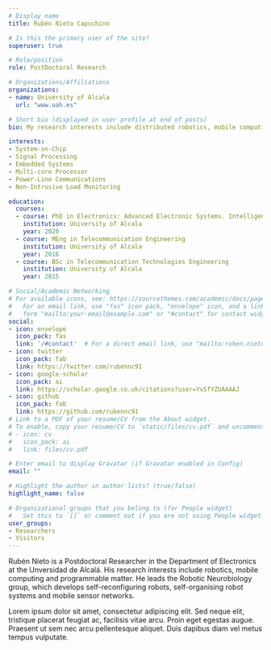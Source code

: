 ```yaml
---
# Display name
title: Rubén Nieto Capuchino

# Is this the primary user of the site?
superuser: true

# Role/position
role: PostDoctoral Research

# Organizations/Affiliations
organizations:
- name: University of Alcala
  url: "www.uah.es"

# Short bio (displayed in user profile at end of posts)
bio: My research interests include distributed robotics, mobile computing and programmable matter.

interests:
- System-on-Chip
- Signal Processing
- Embedded Systems
- Multi-core Processor
- Power-Line Communications
- Non-Intrusive Load Monitoring

education:
  courses:
  - course: PhD in Electronics: Advanced Electronic Systems. Intelligent Systems
    institution: University of Alcala
    year: 2020
  - course: MEng in Telecommunication Engineering
    institution: University of Alcala
    year: 2016
  - course: BSc in Telecommunication Technologies Engineering
    institution: University of Alcala
    year: 2015

# Social/Academic Networking
# For available icons, see: https://sourcethemes.com/academic/docs/page-builder/#icons
#   For an email link, use "fas" icon pack, "envelope" icon, and a link in the
#   form "mailto:your-email@example.com" or "#contact" for contact widget.
social:
- icon: envelope
  icon_pack: fas
  link: '/#contact'  # For a direct email link, use "mailto:ruben.nieto@uah.es".
- icon: twitter
  icon_pack: fab
  link: https://twitter.com/rubennc91
- icon: google-scholar
  icon_pack: ai
  link: https://scholar.google.co.uk/citations?user=YvSfYZUAAAAJ
- icon: github
  icon_pack: fab
  link: https://github.com/rubennc91
# Link to a PDF of your resume/CV from the About widget.
# To enable, copy your resume/CV to `static/files/cv.pdf` and uncomment the lines below.
# - icon: cv
#   icon_pack: ai
#   link: files/cv.pdf

# Enter email to display Gravatar (if Gravatar enabled in Config)
email: ""

# Highlight the author in author lists? (true/false)
highlight_name: false

# Organizational groups that you belong to (for People widget)
#   Set this to `[]` or comment out if you are not using People widget.
user_groups:
- Researchers
- Visitors
---
```


Rubén Nieto is a Postdoctoral Researcher in the Department of Electronics at the Unversidad de Alcalá. His research interests include robotics, mobile computing and programmable matter. He leads the Robotic Neurobiology group, which develops self-reconfiguring robots, self-organising robot systems and mobile sensor networks.

Lorem ipsum dolor sit amet, consectetur adipiscing elit. Sed neque elit, tristique placerat feugiat ac, facilisis vitae arcu. Proin eget egestas augue. Praesent ut sem nec arcu pellentesque aliquet. Duis dapibus diam vel metus tempus vulputate.
